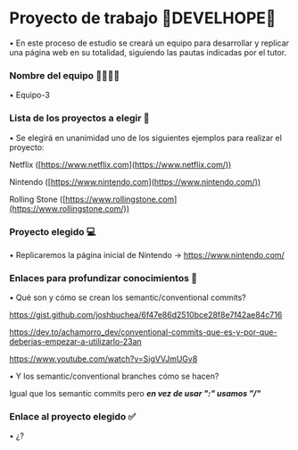 # Proyecto de trabajo 🚸DEVELHOPE🚸

  • En este proceso de estudio se creará un equipo para desarrollar y replicar una página web en su totalidad, siguiendo las pautas indicadas por el tutor. 

### Nombre del equipo 👨‍👩‍👧‍👦

  • Equipo-3

### Lista de los proyectos a elegir 📃

  • Se elegirá en unanimidad uno de los siguientes ejemplos para realizar el proyecto: 

Netflix ([https://www.netflix.com](https://www.netflix.com/))

Nintendo ([https://www.nintendo.com](https://www.nintendo.com/))

Rolling Stone ([https://www.rollingstone.com](https://www.rollingstone.com/))
  

### Proyecto elegido 💻

  • Replicaremos la página inicial de Nintendo -> https://www.nintendo.com/
  
### Enlaces para profundizar conocimientos 🎒

  • Qué son y cómo se crean los semantic/conventional commits?
  
  https://gist.github.com/joshbuchea/6f47e86d2510bce28f8e7f42ae84c716
  
  https://dev.to/achamorro_dev/conventional-commits-que-es-y-por-que-deberias-empezar-a-utilizarlo-23an

  https://www.youtube.com/watch?v=SigVVJmUGv8

  
  • Y los semantic/conventional branches cómo se hacen? 
  
  Igual que los semantic commits pero ***en vez de usar ":" usamos "/"***
  
### Enlace al proyecto elegido ✅

  • ¿?
